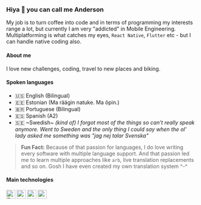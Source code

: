 ### Hiya 👋 you can call me Anderson

My job is to turn coffee into code and in terms of programming my interests range a lot, but currently I am very "addicted" in Mobile Engineering. Multiplatforming is what catches my eyes, `React Native`, `Flutter` etc - but I can handle native coding also.

#### About me

I love new challenges, coding, travel to new places and biking.

#### Spoken languages

- 🇺🇸 English (Bilingual)
- 🇪🇪 Estonian (Ma räägin natuke. Ma õpin.)
- 🇧🇷 Portuguese (Bilingual)
- 🇪🇸 Spanish (A2)
- 🇸🇪 ~Swedish~ _(kind of) I forgot most of the things so can't really speak anymore. Went to Sweden and the only thing I could say when the ol' lady asked me something was "jag nej talar Svenska"_

> __Fun Fact:__ Because of that passion for languages, I do love writing every software with multiple language support. And that passion led me to learn multiple approaches like `arb`, live translation replacements and so on. Gosh I have even created my own translation system ^-^

#### Main technologies

[<img src="https://user-images.githubusercontent.com/25344723/113509524-7f31c580-952c-11eb-90bb-0a7d97f520a0.png" height="24" alt="flutter" />][flutter_link]
[<img src="https://user-images.githubusercontent.com/25344723/113509430-e438eb80-952b-11eb-9826-6c86e83473d8.png" height="24" alt="angular" />][angular_link]
[<img src="https://user-images.githubusercontent.com/25344723/113509706-7f7e9080-952d-11eb-8b35-6a5bfd4cb0e2.png" height="24" alt="nodejs" />][nodejs_link]
[<img src="https://user-images.githubusercontent.com/25344723/113509739-9cb35f00-952d-11eb-8a04-8f3c781ea96c.png" height="24" alt="c sharp" />][csharp_link]

[angular_link]: https://github.com/andersonfds?tab=repositories&q=&type=&language=typescript
[flutter_link]: https://github.com/andersonfds?tab=repositories&q=&type=&language=dart
[nodejs_link]: https://github.com/andersonfds?tab=repositories&q=&type=&language=javascript
[csharp_link]: https://github.com/andersonfds?tab=repositories&q=&type=&language=c%23
[php_link]: https://github.com/andersonfds?tab=repositories&q=&type=&language=php
